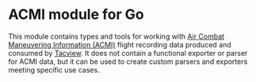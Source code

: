 # ACMI module for Go

This module contains types and tools for working with [Air Combat Maneuvering Information (ACMI)](https://www.tacview.net/documentation/acmi/en/) flight recording data produced and consumed by [Tacview](https://www.tacview.net/). It does not contain a functional exporter or parser for ACMI data, but it can be used to create custom parsers and exporters meeting specific use cases.